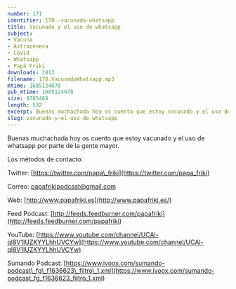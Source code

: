 ```yaml
---
number: 171
identifier: 170.-vacunado-whatsapp
title: Vacunado y el uso de whatsapp
subject:
- Vacuna
- Astrazeneca
- Covid
- Whatsapp
- Papá Friki
downloads: 2813
filename: 170.VacunadoWhatsapp.mp3
mtime: 1685124678
pub_mtime: 1685124678
size: 9785468
length: 532
excerpt: Buenas muchachada hoy os cuento que estoy vacunado y el uso de whatsapp por parte de la gente mayor
slug: vacunado-y-el-uso-de-whatsapp
---
```

Buenas muchachada hoy os cuento que estoy vacunado y el uso de whatsapp por parte de la gente mayor.

Los métodos de contacto:

Twitter: [https://twitter.com/papa\_friki](https://twitter.com/papa_friki)

Correo: [papafrikipodcast@gmail.com](https://archive.org/details/papafrikipodast@gmail.com)

Web: [http://www.papafriki.es](http://www.papafriki.es/)

Feed Podcast: [http://feeds.feedburner.com/papafriki](http://feeds.feedburner.com/papafriki)

YouTube: [https://www.youtube.com/channel/UCAl-ql8V1IUZKYYLhhUVCYw](https://www.youtube.com/channel/UCAl-ql8V1IUZKYYLhhUVCYw)

Sumando Podcast: [https://www.ivoox.com/sumando-podcast\_fg\_f1636623\_filtro\_1.xml](https://www.ivoox.com/sumando-podcast_fg_f1636623_filtro_1.xml)